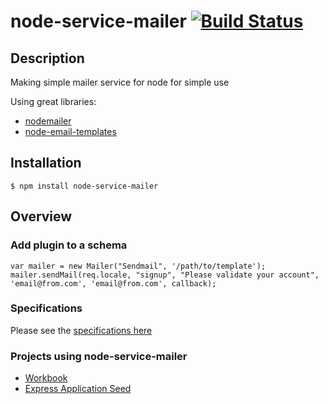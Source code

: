 # node-service-mailer [![Build Status](https://secure.travis-ci.org/daemon1981/node-service-mailer.png)](https://travis-ci.org/daemon1981/node-service-mailer)

## Description

Making simple mailer service for node for simple use

Using great libraries:
 - [nodemailer](https://github.com/andris9/Nodemailer)
 - [node-email-templates](https://github.com/niftylettuce/node-email-templates)

## Installation

```
$ npm install node-service-mailer
```

## Overview

### Add plugin to a schema

```
var mailer = new Mailer("Sendmail", '/path/to/template');
mailer.sendMail(req.locale, "signup", "Please validate your account", 'email@from.com', 'email@from.com', callback);
```

### Specifications

Please see the [specifications here](https://github.com/daemon1981/node-service-mailer/blob/master/test-unit.md)

### Projects using node-service-mailer

 - [Workbook](https://github.com/eleven-labs/Workbook)
 - [Express Application Seed](https://github.com/daemon1981/express-application-seed)
